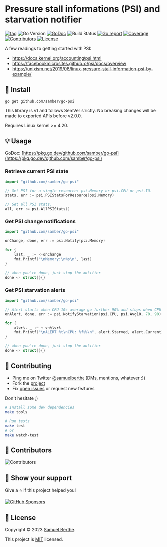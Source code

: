 
# Pressure stall informations (PSI) and starvation notifier

[![tag](https://img.shields.io/github/tag/samber/go-psi.svg)](https://github.com/samber/go-psi/releases)
![Go Version](https://img.shields.io/badge/Go-%3E%3D%201.18.0-%23007d9c)
[![GoDoc](https://godoc.org/github.com/samber/go-psi?status.svg)](https://pkg.go.dev/github.com/samber/go-psi)
![Build Status](https://github.com/samber/go-psi/actions/workflows/test.yml/badge.svg)
[![Go report](https://goreportcard.com/badge/github.com/samber/go-psi)](https://goreportcard.com/report/github.com/samber/go-psi)
[![Coverage](https://img.shields.io/codecov/c/github/samber/go-psi)](https://codecov.io/gh/samber/go-psi)
[![Contributors](https://img.shields.io/github/contributors/samber/go-psi)](https://github.com/samber/go-psi/graphs/contributors)
[![License](https://img.shields.io/github/license/samber/go-psi)](./LICENSE)

A few readings to getting started with PSI:
- https://docs.kernel.org/accounting/psi.html
- https://facebookmicrosites.github.io/psi/docs/overview
- https://unixism.net/2019/08/linux-pressure-stall-information-psi-by-example/

## 🚀 Install

```sh
go get github.com/samber/go-psi
```

This library is v1 and follows SemVer strictly. No breaking changes will be made to exported APIs before v2.0.0.

Requires Linux kernel >= 4.20.

## 💡 Usage

GoDoc: [https://pkg.go.dev/github.com/samber/go-psi](https://pkg.go.dev/github.com/samber/go-psi)

### Retrieve current PSI state

```go
import "github.com/samber/go-psi"

// Get PSI for a single resource: psi.Memory or psi.CPU or psi.IO.
stats, err := psi.PSIStatsForResource(psi.Memory)

// Get all PSI stats.
all, err := psi.AllPSIStats()
```

### Get PSI change notifications

```go
import "github.com/samber/go-psi"

onChange, done, err := psi.Notify(psi.Memory)

for {
    last, _ := <-onChange
    fmt.Printf("\nMemory:\n%s\n", last)
}

// when you're done, just stop the notifier
done <- struct{}{}
```

### Get PSI starvation alerts

```go
import "github.com/samber/go-psi"

// Alert starts when CPU 10s average go further 90% and stops when CPU goes below 70%.
onAlert, done, err := psi.NotifyStarvation(psi.CPU, psi.Avg10, 70, 90)

for {
    alert, _ := <-onAlert
    fmt.Printf("\nALERT %t\nCPU: %f%%\n", alert.Starved, alert.Current)
}

// when you're done, just stop the notifier
done <- struct{}{}
```

## 🤝 Contributing

- Ping me on Twitter [@samuelberthe](https://twitter.com/samuelberthe) (DMs, mentions, whatever :))
- Fork the [project](https://github.com/samber/go-psi)
- Fix [open issues](https://github.com/samber/go-psi/issues) or request new features

Don't hesitate ;)

```bash
# Install some dev dependencies
make tools

# Run tests
make test
# or
make watch-test
```

## 👤 Contributors

![Contributors](https://contrib.rocks/image?repo=samber/go-psi)

## 💫 Show your support

Give a ⭐️ if this project helped you!

[![GitHub Sponsors](https://img.shields.io/github/sponsors/samber?style=for-the-badge)](https://github.com/sponsors/samber)

## 📝 License

Copyright © 2023 [Samuel Berthe](https://github.com/samber).

This project is [MIT](./LICENSE) licensed.
